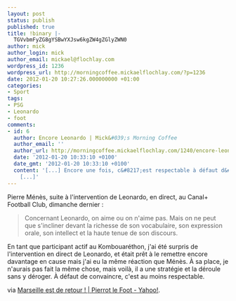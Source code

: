 ```yaml
---
layout: post
status: publish
published: true
title: !binary |-
  TGVvbmFyZG8gYSBwYXJsw6kgZW4gZGlyZWN0
author: mick
author_login: mick
author_email: mickael@flochlay.com
wordpress_id: 1236
wordpress_url: http://morningcoffee.mickaelflochlay.com/?p=1236
date: 2012-01-20 10:27:26.000000000 +01:00
categories:
- Sport
tags:
- PSG
- Leonardo
- foot
comments:
- id: 6
  author: Encore Leonardo | Mick&#039;s Morning Coffee
  author_email: ''
  author_url: http://morningcoffee.mickaelflochlay.com/1240/encore-leonardo
  date: '2012-01-20 10:33:10 +0100'
  date_gmt: '2012-01-20 10:33:10 +0100'
  content: '[...] Encore une fois, c&#8217;est respectable à défaut d&#8217;être convaincant.
    [...]'
---
```

Pierre Ménès, suite à l'intervention de Leonardo, en direct, au Canal+ Football Club, dimanche dernier :
<blockquote>Concernant Leonardo, on aime ou on n'aime pas. Mais on ne peut que s'incliner devant la richesse de son vocabulaire, son expression orale, son intellect et la haute tenue de son discours.</blockquote>
En tant que participant actif au Kombouaréthon, j'ai été surpris de l'intervention en direct de Leonardo, et était prêt à le remettre encore davantage en cause mais j'ai eu la même réaction que Ménès. À sa place, je n'aurais pas fait la même chose, mais voilà, il a une stratégie et la déroule sans y déroger. À défaut de convaincre, c'est au moins respectable.

via <a href="http://fr.sports.yahoo.com/blogs/pierrot-le-foot/marseille-retour-000000613.html">Marseille est de retour ! | Pierrot le Foot - Yahoo!</a>.
